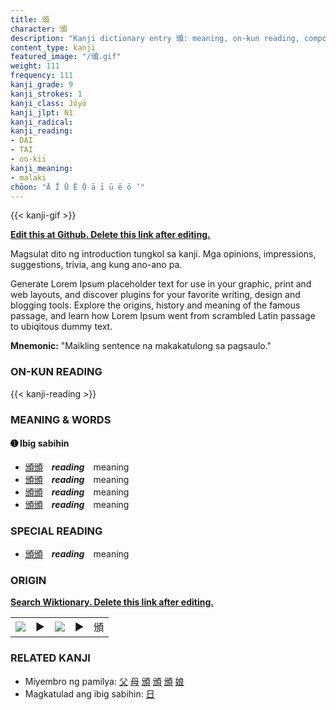 ```yaml
---
title: 頒
character: 頒
description: "Kanji dictionary entry 頒: meaning, on-kun reading, compounds, origin, related kanji"
content_type: kanji
featured_image: "/頒.gif"
weight: 111
frequency: 111
kanji_grade: 9
kanji_strokes: 1
kanji_class: Jōyō
kanji_jlpt: N1
kanji_radical: 
kanji_reading: 
- DAI
- TAI
- oo-kii
kanji_meaning:
- malaki
chōon: "Ā Ī Ū Ē Ō ā ī ū ē ō ’"
---
```

[//]: # (Don't edit the line below. Kanji animated GIF code is automatically generated.)
{{< kanji-gif >}}

[//]: # (Edit below this line.)

**[Edit this at Github. Delete this link after editing.](https://github.com/tim0g/tim/tree/main/content/kanji/頒/index.md)**

Magsulat dito ng introduction tungkol sa kanji. Mga opinions, impressions, suggestions, trivia, ang kung ano-ano pa.

Generate Lorem Ipsum placeholder text for use in your graphic, print and web layouts, and discover plugins for your favorite writing, design and blogging tools. Explore the origins, history and meaning of the famous passage, and learn how Lorem Ipsum went from scrambled Latin passage to ubiqitous dummy text.
 
**Mnemonic:** "Maikling sentence na makakatulong sa pagsaulo."

### ON-KUN READING

[//]: # (Don't edit the line below. ON-KUN READING code is automatically generated.)
{{< kanji-reading >}}

### MEANING & WORDS

#### ➊ **Ibig sabihin**
  - [頒](../頒)[頒](../頒)　***reading***　meaning
  - [頒](../頒)[頒](../頒)　***reading***　meaning
  - [頒](../頒)[頒](../頒)　***reading***　meaning
  - [頒](../頒)[頒](../頒)　***reading***　meaning

### SPECIAL READING
  - [頒](../頒)[頒](../頒)　***reading***　meaning

### ORIGIN

**[Search Wiktionary. Delete this link after editing.](https://wiktionary.org/wiki/頒)**
<table class="kanji-table"><tr><td>
<img src="60px-頒-bronze.svg.png">
</td><td>▶</td><td>
<img src="60px-頒-oracle.svg.png">
</td><td>▶</td>
<td class="kanji-origin">頒</td>
</tr></table>

### RELATED KANJI
- Miyembro ng pamilya: [父](../父) [母](../母) [頒](../頒) [頒](../頒) [頒](../頒) [娘](../娘)
- Magkatulad ang ibig sabihin: [日](../日)
